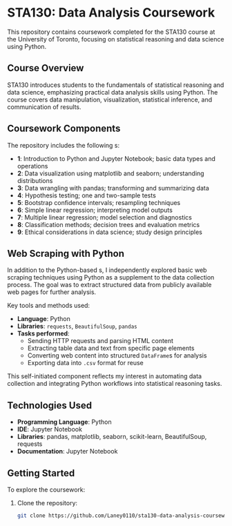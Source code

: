 # STA130: Data Analysis Coursework

This repository contains coursework completed for the STA130 course at the University of Toronto, focusing on statistical reasoning and data science using Python.

## Course Overview

STA130 introduces students to the fundamentals of statistical reasoning and data science, emphasizing practical data analysis skills using Python. The course covers data manipulation, visualization, statistical inference, and communication of results.

## Coursework Components

The repository includes the following  s:

- **1**: Introduction to Python and Jupyter Notebook; basic data types and operations  
- **2**: Data visualization using matplotlib and seaborn; understanding distributions  
- **3**: Data wrangling with pandas; transforming and summarizing data  
- **4**: Hypothesis testing; one and two-sample tests  
- **5**: Bootstrap confidence intervals; resampling techniques  
- **6**: Simple linear regression; interpreting model outputs  
- **7**: Multiple linear regression; model selection and diagnostics  
- **8**: Classification methods; decision trees and evaluation metrics  
- **9**: Ethical considerations in data science; study design principles  

## Web Scraping with Python

In addition to the Python-based  s, I independently explored basic web scraping techniques using Python as a supplement to the data collection process. The goal was to extract structured data from publicly available web pages for further analysis.

Key tools and methods used:
- **Language**: Python
- **Libraries**: `requests`, `BeautifulSoup`, `pandas`
- **Tasks performed**:
  - Sending HTTP requests and parsing HTML content
  - Extracting table data and text from specific page elements
  - Converting web content into structured `DataFrame`s for analysis
  - Exporting data into `.csv` format for reuse

This self-initiated component reflects my interest in automating data collection and integrating Python workflows into statistical reasoning tasks.

## Technologies Used

- **Programming Language**: Python  
- **IDE**: Jupyter Notebook  
- **Libraries**: pandas, matplotlib, seaborn, scikit-learn, BeautifulSoup, requests  
- **Documentation**: Jupyter Notebook  

## Getting Started

To explore the coursework:

1. Clone the repository:
   ```bash
   git clone https://github.com/Laney0110/sta130-data-analysis-coursework.git
